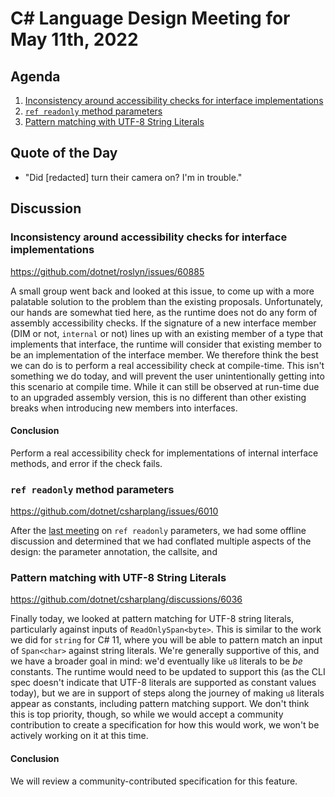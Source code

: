 # C# Language Design Meeting for May 11th, 2022

## Agenda

1. [Inconsistency around accessibility checks for interface implementations](#inconsistency-around-accessibility-checks-for-interface-implementations)
2. [`ref readonly` method parameters](#ref-readonly-method-parameters)
3. [Pattern matching with UTF-8 String Literals](#pattern-matching-with-utf-8-string-literals)

## Quote of the Day

- "Did [redacted] turn their camera on? I'm in trouble."

## Discussion

### Inconsistency around accessibility checks for interface implementations

https://github.com/dotnet/roslyn/issues/60885

A small group went back and looked at this issue, to come up with a more palatable solution to the problem than the existing proposals. Unfortunately, our hands
are somewhat tied here, as the runtime does not do any form of assembly accessibility checks. If the signature of a new interface member (DIM or not, `internal` or
not) lines up with an existing member of a type that implements that interface, the runtime will consider that existing member to be an implementation of the
interface member. We therefore think the best we can do is to perform a real accessibility check at compile-time. This isn't something we do today, and will prevent
the user unintentionally getting into this scenario at compile time. While it can still be observed at run-time due to an upgraded assembly version, this is no
different than other existing breaks when introducing new members into interfaces.

#### Conclusion

Perform a real accessibility check for implementations of internal interface methods, and error if the check fails.

### `ref readonly` method parameters

https://github.com/dotnet/csharplang/issues/6010

After the [last meeting](LDM-2022-05-09.md#ref-readonly-parameters) on `ref readonly` parameters, we had some offline discussion and determined that we had conflated
multiple aspects of the design: the parameter annotation, the callsite, and 

### Pattern matching with UTF-8 String Literals

https://github.com/dotnet/csharplang/discussions/6036

Finally today, we looked at pattern matching for UTF-8 string literals, particularly against inputs of `ReadOnlySpan<byte>`. This is similar to the work we did for
`string` for C# 11, where you will be able to pattern match an input of `Span<char>` against string literals. We're generally supportive of this, and we have a broader
goal in mind: we'd eventually like `u8` literals to be _be_ constants. The runtime would need to be updated to support this (as the CLI spec doesn't indicate that
UTF-8 literals are supported as constant values today), but we are in support of steps along the journey of making `u8` literals appear as constants, including pattern
matching support. We don't think this is top priority, though, so while we would accept a community contribution to create a specification for how this would work, we
won't be actively working on it at this time.

#### Conclusion

We will review a community-contributed specification for this feature.

